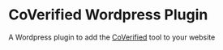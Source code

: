 # CoVerified Wordpress Plugin
A Wordpress plugin to add the [CoVerified](https://www.coverified.info/) tool to your website
